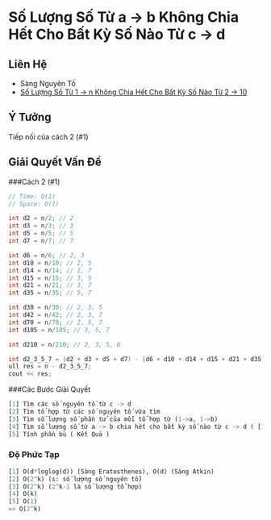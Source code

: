 # Số Lượng Số Từ a -> b Không Chia Hết Cho Bất Kỳ Số Nào Từ c -> d
## Liên  Hệ
* Sàng Nguyên Tố
* [Số Lượng Số Từ 1 -> n Không Chia Hết Cho Bất Kỳ Số Nào Từ 2 -> 10](./note_1.md)

## Ý Tưởng
Tiếp nối của cách 2 (#1)

## Giải Quyết Vấn Đề

###Cách 2 (#1)
```C++
// Time: O(1)
// Space: O(1)
```

```C++
int d2 = n/2; // 2
int d3 = n/3; // 3
int d5 = n/5; // 5
int d7 = n/7; // 7

int d6 = n/6; // 2, 3
int d10 = n/10; // 2, 5
int d14 = n/14; // 2, 7
int d15 = n/15; // 3, 5
int d21 = n/21; // 3, 7
int d35 = n/35; // 5, 7

int d30 = n/30; // 2, 3, 5
int d42 = n/42; // 2, 3, 7
int d70 = n/70; // 2, 5, 7
int d105 = n/105; // 3, 5, 7

int d210 = n/210; // 2, 3, 5, 6

int d2_3_5_7 = (d2 + d3 + d5 + d7) - (d6 + d10 + d14 + d15 + d21 + d35) + (d30 + d42 + d70 + d105) - d210; 
ull res = n - d2_3_5_7;
cout << res;
```

###Các Bước Giải Quyết

```python
[1] Tìm các số nguyên tố từ c -> d
[2] Tìm tổ hợp từ các số nguyên tố vừa tìm
[3] Tìm số lượng số phần tử của mỗi tổ hợp từ (1->a, 1->b)
[4] Tìm số lượng số từ a -> b chia hết cho bất kỳ số nào từ c -> d ( [1->b] - [1-a] )
[5] Tính phần bù ( Kết Quả )
```

### Độ Phức Tạp
```python
[1] O(d*loglog(d)) (Sàng Eratosthenes), O(d) (Sàng Atkin)
[2] O(2^k) (s: số lượng số nguyên tố)
[3] O(2^k) (2^k-1 là số lượng tổ hợp)
[4] O(k)
[5] O(1)
=> O(2^k)
```

